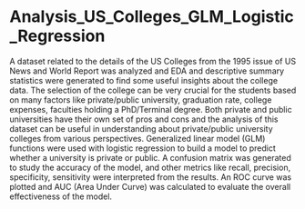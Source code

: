 # Analysis_US_Colleges_GLM_Logistic_Regression

A dataset related to the details of the US Colleges from the 1995 issue of US News and World Report was analyzed and EDA and descriptive summary statistics were generated to find some useful insights about the college data. The selection of the college can be very crucial for the students based on many factors like private/public university, graduation rate, college expenses, faculties holding a PhD/Terminal degree. Both private and public universities have their own set of pros and cons and the analysis of this dataset can be useful in understanding about private/public university colleges from various perspectives. Generalized linear model (GLM) functions were used with logistic regression to build a model to predict whether a university is private or public. A confusion matrix was generated to study the accuracy of the model, and other metrics like recall, precision, specificity, sensitivity were interpreted from the results. An ROC curve was plotted and AUC (Area Under Curve) was calculated to evaluate the overall effectiveness of the model.
